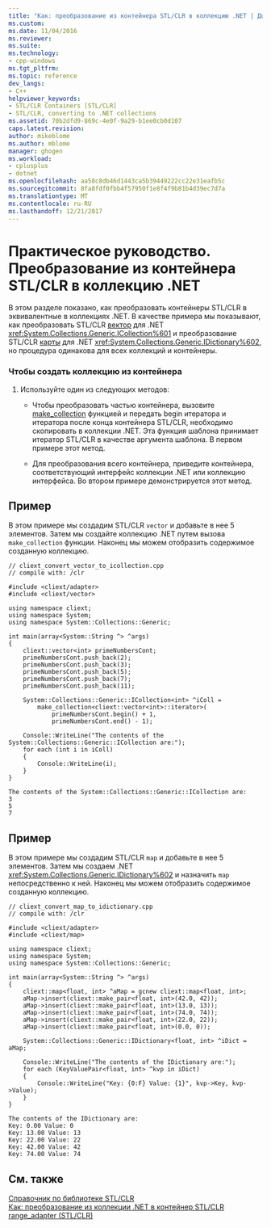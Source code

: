```yaml
---
title: "Как: преобразование из контейнера STL/CLR в коллекцию .NET | Документы Microsoft"
ms.custom: 
ms.date: 11/04/2016
ms.reviewer: 
ms.suite: 
ms.technology:
- cpp-windows
ms.tgt_pltfrm: 
ms.topic: reference
dev_langs:
- C++
helpviewer_keywords:
- STL/CLR Containers [STL/CLR]
- STL/CLR, converting to .NET collections
ms.assetid: 70b2dfd9-869c-4e0f-9a29-b1ee0cb0d107
caps.latest.revision: 
author: mikeblome
ms.author: mblome
manager: ghogen
ms.workload:
- cplusplus
- dotnet
ms.openlocfilehash: aa58c8db46d1443ca5b39449222cc22e31eafb5c
ms.sourcegitcommit: 8fa8fdf0fbb4f57950f1e8f4f9b81b4d39ec7d7a
ms.translationtype: MT
ms.contentlocale: ru-RU
ms.lasthandoff: 12/21/2017
---
```

# <a name="how-to-convert-from-a-stlclr-container-to-a-net-collection"></a>Практическое руководство. Преобразование из контейнера STL/CLR в коллекцию .NET
В этом разделе показано, как преобразовать контейнеры STL/CLR в эквивалентные в коллекциях .NET. В качестве примера мы показывают, как преобразовать STL/CLR [вектор](../dotnet/vector-stl-clr.md) для .NET <xref:System.Collections.Generic.ICollection%601> и преобразование STL/CLR [карты](../dotnet/map-stl-clr.md) для .NET <xref:System.Collections.Generic.IDictionary%602>, но процедура одинакова для всех коллекций и контейнеры.  
  
### <a name="to-create-a-collection-from-a-container"></a>Чтобы создать коллекцию из контейнера  
  
1.  Используйте один из следующих методов:  
  
    -   Чтобы преобразовать частью контейнера, вызовите [make_collection](../dotnet/make-collection-stl-clr.md) функцией и передать begin итератора и итератора после конца контейнера STL/CLR, необходимо скопировать в коллекции .NET. Эта функция шаблона принимает итератор STL/CLR в качестве аргумента шаблона. В первом примере этот метод.  
  
    -   Для преобразования всего контейнера, приведите контейнера, соответствующий интерфейс коллекции .NET или коллекцию интерфейса. Во втором примере демонстрируется этот метод.  
  
## <a name="example"></a>Пример  
 В этом примере мы создадим STL/CLR `vector` и добавьте в нее 5 элементов. Затем мы создайте коллекцию .NET путем вызова `make_collection` функции. Наконец мы можем отобразить содержимое созданную коллекцию.  
  
```  
// cliext_convert_vector_to_icollection.cpp  
// compile with: /clr  
  
#include <cliext/adapter>  
#include <cliext/vector>  
  
using namespace cliext;  
using namespace System;  
using namespace System::Collections::Generic;  
  
int main(array<System::String ^> ^args)  
{  
    cliext::vector<int> primeNumbersCont;  
    primeNumbersCont.push_back(2);  
    primeNumbersCont.push_back(3);  
    primeNumbersCont.push_back(5);  
    primeNumbersCont.push_back(7);  
    primeNumbersCont.push_back(11);  
  
    System::Collections::Generic::ICollection<int> ^iColl =  
        make_collection<cliext::vector<int>::iterator>(  
            primeNumbersCont.begin() + 1,  
            primeNumbersCont.end() - 1);  
  
    Console::WriteLine("The contents of the System::Collections::Generic::ICollection are:");  
    for each (int i in iColl)  
    {  
        Console::WriteLine(i);  
    }  
}  
```  
  
```Output  
The contents of the System::Collections::Generic::ICollection are:  
3  
5  
7  
```  
  
## <a name="example"></a>Пример  
 В этом примере мы создадим STL/CLR `map` и добавьте в нее 5 элементов. Затем мы создаем .NET <xref:System.Collections.Generic.IDictionary%602> и назначить `map` непосредственно к ней. Наконец мы можем отобразить содержимое созданную коллекцию.  
  
```  
// cliext_convert_map_to_idictionary.cpp  
// compile with: /clr  
  
#include <cliext/adapter>  
#include <cliext/map>  
  
using namespace cliext;  
using namespace System;  
using namespace System::Collections::Generic;  
  
int main(array<System::String ^> ^args)  
{  
    cliext::map<float, int> ^aMap = gcnew cliext::map<float, int>;  
    aMap->insert(cliext::make_pair<float, int>(42.0, 42));  
    aMap->insert(cliext::make_pair<float, int>(13.0, 13));  
    aMap->insert(cliext::make_pair<float, int>(74.0, 74));  
    aMap->insert(cliext::make_pair<float, int>(22.0, 22));  
    aMap->insert(cliext::make_pair<float, int>(0.0, 0));  
  
    System::Collections::Generic::IDictionary<float, int> ^iDict = aMap;  
  
    Console::WriteLine("The contents of the IDictionary are:");  
    for each (KeyValuePair<float, int> ^kvp in iDict)  
    {  
        Console::WriteLine("Key: {0:F} Value: {1}", kvp->Key, kvp->Value);  
    }  
}  
```  
  
```Output  
The contents of the IDictionary are:  
Key: 0.00 Value: 0  
Key: 13.00 Value: 13  
Key: 22.00 Value: 22  
Key: 42.00 Value: 42  
Key: 74.00 Value: 74  
```  
  
## <a name="see-also"></a>См. также  
 [Справочник по библиотеке STL/CLR](../dotnet/stl-clr-library-reference.md)   
 [Как: преобразование из коллекции .NET в контейнер STL/CLR](../dotnet/how-to-convert-from-a-dotnet-collection-to-a-stl-clr-container.md)   
 [range_adapter (STL/CLR)](../dotnet/range-adapter-stl-clr.md)